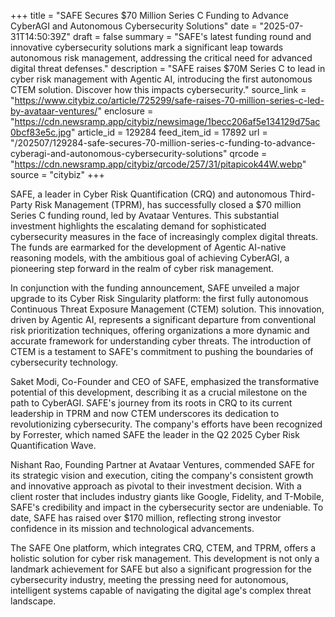 +++
title = "SAFE Secures $70 Million Series C Funding to Advance CyberAGI and Autonomous Cybersecurity Solutions"
date = "2025-07-31T14:50:39Z"
draft = false
summary = "SAFE's latest funding round and innovative cybersecurity solutions mark a significant leap towards autonomous risk management, addressing the critical need for advanced digital threat defenses."
description = "SAFE raises $70M Series C to lead in cyber risk management with Agentic AI, introducing the first autonomous CTEM solution. Discover how this impacts cybersecurity."
source_link = "https://www.citybiz.co/article/725299/safe-raises-70-million-series-c-led-by-avataar-ventures/"
enclosure = "https://cdn.newsramp.app/citybiz/newsimage/1becc206af5e134129d75ac0bcf83e5c.jpg"
article_id = 129284
feed_item_id = 17892
url = "/202507/129284-safe-secures-70-million-series-c-funding-to-advance-cyberagi-and-autonomous-cybersecurity-solutions"
qrcode = "https://cdn.newsramp.app/citybiz/qrcode/257/31/pitapicok44W.webp"
source = "citybiz"
+++

<p>SAFE, a leader in Cyber Risk Quantification (CRQ) and autonomous Third-Party Risk Management (TPRM), has successfully closed a $70 million Series C funding round, led by Avataar Ventures. This substantial investment highlights the escalating demand for sophisticated cybersecurity measures in the face of increasingly complex digital threats. The funds are earmarked for the development of Agentic AI-native reasoning models, with the ambitious goal of achieving CyberAGI, a pioneering step forward in the realm of cyber risk management.</p><p>In conjunction with the funding announcement, SAFE unveiled a major upgrade to its Cyber Risk Singularity platform: the first fully autonomous Continuous Threat Exposure Management (CTEM) solution. This innovation, driven by Agentic AI, represents a significant departure from conventional risk prioritization techniques, offering organizations a more dynamic and accurate framework for understanding cyber threats. The introduction of CTEM is a testament to SAFE's commitment to pushing the boundaries of cybersecurity technology.</p><p>Saket Modi, Co-Founder and CEO of SAFE, emphasized the transformative potential of this development, describing it as a crucial milestone on the path to CyberAGI. SAFE's journey from its roots in CRQ to its current leadership in TPRM and now CTEM underscores its dedication to revolutionizing cybersecurity. The company's efforts have been recognized by Forrester, which named SAFE the leader in the Q2 2025 Cyber Risk Quantification Wave.</p><p>Nishant Rao, Founding Partner at Avataar Ventures, commended SAFE for its strategic vision and execution, citing the company's consistent growth and innovative approach as pivotal to their investment decision. With a client roster that includes industry giants like Google, Fidelity, and T-Mobile, SAFE's credibility and impact in the cybersecurity sector are undeniable. To date, SAFE has raised over $170 million, reflecting strong investor confidence in its mission and technological advancements.</p><p>The SAFE One platform, which integrates CRQ, CTEM, and TPRM, offers a holistic solution for cyber risk management. This development is not only a landmark achievement for SAFE but also a significant progression for the cybersecurity industry, meeting the pressing need for autonomous, intelligent systems capable of navigating the digital age's complex threat landscape.</p>